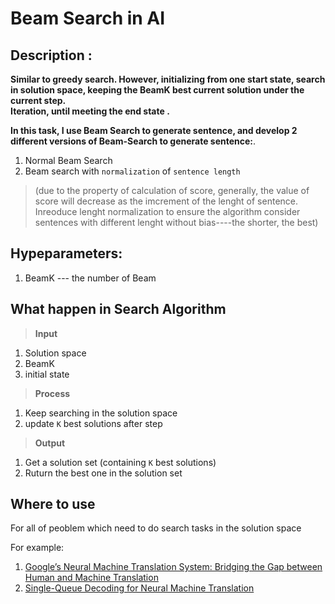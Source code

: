# Beam Search in AI

## Description :
**Similar to greedy search. However, initializing from one start state, search in solution space, keeping the BeamK best current solution under the current step.     
Iteration, until meeting the end state .**    

**In this task, I use Beam Search to generate sentence, and develop 2 different versions of Beam-Search to generate sentence:**.  
1. Normal Beam Search
2. Beam search with `normalization` of `sentence length`  
> (due to the property of calculation of score, generally, the value of score will decrease as the imcrement of the lenght of sentence. Inreoduce lenght normalization to ensure the algorithm consider sentences with different lenght without bias----the shorter, the best)

## Hypeparameters:
1. BeamK ---  the number of Beam


## What happen in Search Algorithm 
> **Input**
1. Solution space
2. BeamK
3. initial state

> **Process**
1. Keep searching in the solution space
2. update `K` best solutions after step

> **Output**
1. Get a solution set (containing `K` best solutions)
2. Ruturn the best one in the solution set

## Where to use
For all of peoblem which need to do search tasks in the solution space

For example:  
1. [Google’s Neural Machine Translation System: Bridging the Gap between Human and Machine Translation](https://arxiv.org/pdf/1609.08144.pdf (7.pdf)) 
2. [Single-Queue Decoding for Neural Machine Translation](https://arxiv.org/pdf/1707.01830.pdf![image](https://user-images.githubusercontent.com/39432361/152667989-496df029-43a7-49ce-b9b5-61d600887121.png)
)

